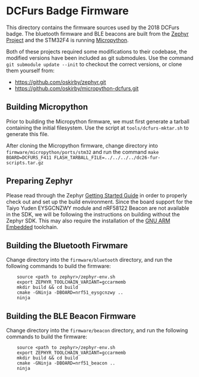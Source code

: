 DCFurs Badge Firmware
=====================

This directory contains the firmware sources used by the 2018 DCFurs badge.
The bluetooth firmware and BLE beacons are built from the
[Zephyr Project](https://github.com/zephyrproject-rtos) and the STM32F4
is running [Micropython](https://micropython.org/).

Both of these projects required some modifications to their codebase, the
modified versions have been included as git submodules. Use the command
`git submodule update --init` to checkout the correct versions, or clone them
yourself from:
  * https://github.com/oskirby/zephyr.git
  * https://github.com/oskirby/micropython-dcfurs.git

Building Micropython
--------------------
Prior to building the Micropython firmware, we must first generate a tarball
containing the initial filesystem. Use the script at `tools/dcfurs-mktar.sh`
to generate this file.

After cloning the Micropython firmware, change directory into `firmware/micropython/ports/stm32`
and run the command `make BOARD=DCFURS_F411 FLASH_TARBALL_FILE=../../../../dc26-fur-scripts.tar.gz`

Preparing Zephyr
----------------
Please read through the Zephyr [Getting Started Guide](http://docs.zephyrproject.org/getting_started/getting_started.html)
in order to properly check out and set up the build environment. Since the board support for the
Taiyo Yuden EYSGCNZWY module and nRF58122 Beacon are not available in the SDK, we will be following
the instructions on building without the Zephyr SDK. This may also require the installation of the
[GNU ARM Embedded](https://developer.arm.com/open-source/gnu-toolchain/gnu-rm) toolchain.

Building the Bluetooth Firwmare
-------------------------------
Change directory into the `firmware/bluetooth` directory, and run the following commands
to build the firmware:

```
    source <path to zephyr>/zephyr-env.sh
    export ZEPHYR_TOOLCHAIN_VARIANT=gccarmemb
    mkdir build && cd build
    cmake -GNinja -DBOARD=nrf51_eysgcnzwy ..
    ninja
```

Building the BLE Beacon Firmware
--------------------------------
Change directory into the `firmware/beacon` directory, and run the following commands
to build the firmware:

```
    source <path to zephyr>/zephyr-env.sh
    export ZEPHYR_TOOLCHAIN_VARIANT=gccarmemb
    mkdir build && cd build
    cmake -GNinja -DBOARD=nrf51_beacon ..
    ninja
```
